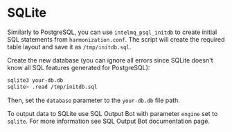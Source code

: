 <!-- comment
   SPDX-FileCopyrightText: 2015-2023 Sebastian Wagner, Filip Pokorný
   SPDX-License-Identifier: AGPL-3.0-or-later
-->

# SQLite

Similarly to PostgreSQL, you can use `intelmq_psql_initdb` to create initial SQL statements from `harmonization.conf`.
The script will create the required table layout and save it as `/tmp/initdb.sql`.

Create the new database (you can ignore all errors since SQLite doesn't know all SQL features generated for PostgreSQL):

```bash
sqlite3 your-db.db
sqlite> .read /tmp/initdb.sql
```

Then, set the `database` parameter to the `your-db.db` file path.

To output data to SQLite use SQL Output Bot with parameter `engine` set to `sqlite`. For more information see SQL Output Bot documentation page.